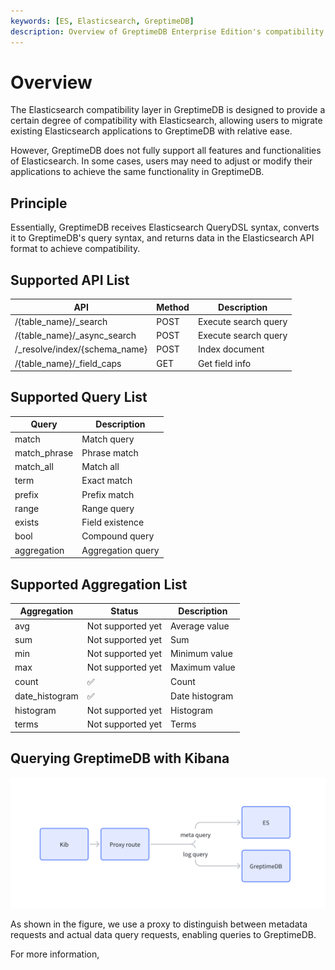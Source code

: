 ```yaml
---
keywords: [ES, Elasticsearch, GreptimeDB]
description: Overview of GreptimeDB Enterprise Edition's compatibility with Elasticsearch, including comparisons of data models, query syntax, and API interfaces.
---
```


# Overview

The Elasticsearch compatibility layer in GreptimeDB is designed to provide a certain degree of compatibility with Elasticsearch, allowing users to migrate existing Elasticsearch applications to GreptimeDB with relative ease.

However, GreptimeDB does not fully support all features and functionalities of Elasticsearch. In some cases, users may need to adjust or modify their applications to achieve the same functionality in GreptimeDB.

## Principle

Essentially, GreptimeDB receives Elasticsearch QueryDSL syntax, converts it to GreptimeDB's query syntax, and returns data in the Elasticsearch API format to achieve compatibility.

## Supported API List

| API                            | Method | Description          |
| ------------------------------ | ------ | -------------------- |
| /{table_name}/\_search         | POST   | Execute search query |
| /{table_name}/\_async_search   | POST   | Execute search query |
| /\_resolve/index/{schema_name} | POST   | Index document       |
| /{table_name}/\_field_caps     | GET    | Get field info       |

## Supported Query List

| Query        | Description       |
| ------------ | ----------------- |
| match        | Match query       |
| match_phrase | Phrase match      |
| match_all    | Match all         |
| term         | Exact match       |
| prefix       | Prefix match      |
| range        | Range query       |
| exists       | Field existence   |
| bool         | Compound query    |
| aggregation  | Aggregation query |

## Supported Aggregation List

| Aggregation    | Status            | Description    |
| -------------- | ----------------- | -------------- |
| avg            | Not supported yet | Average value  |
| sum            | Not supported yet | Sum            |
| min            | Not supported yet | Minimum value  |
| max            | Not supported yet | Maximum value  |
| count          | ✅                | Count          |
| date_histogram | ✅                | Date histogram |
| histogram      | Not supported yet | Histogram      |
| terms          | Not supported yet | Terms          |

## Querying GreptimeDB with Kibana

![alt text](image.png)

As shown in the figure, we use a proxy to distinguish between metadata requests and actual data query requests, enabling queries to GreptimeDB.

For more information,
